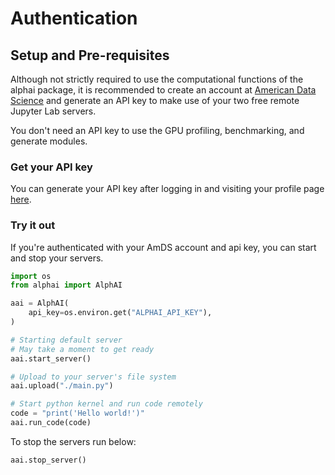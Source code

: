 # Authentication 

## Setup and Pre-requisites

Although not strictly required to use the computational functions of the alphai package, it is recommended to create an account at [American Data Science](https://dashboard.amdatascience.com) and generate an API key to make use of your two free remote Jupyter Lab servers.

You don't need an API key to use the GPU profiling, benchmarking, and generate modules.

### Get your API key

You can generate your API key after logging in and visiting your profile page [here](https://dashboard.amdatascience.com/profile).


### Try it out

If you're authenticated with your AmDS account and api key, you can start and stop your servers.


```python
import os
from alphai import AlphAI

aai = AlphAI(
    api_key=os.environ.get("ALPHAI_API_KEY"),
)

# Starting default server
# May take a moment to get ready
aai.start_server()

# Upload to your server's file system 
aai.upload("./main.py")

# Start python kernel and run code remotely
code = "print('Hello world!')"
aai.run_code(code)

```


To stop the servers run below:


```python
aai.stop_server()
```

